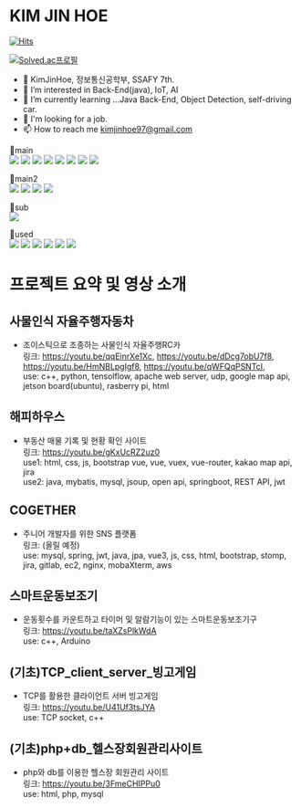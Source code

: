 # KIM JIN HOE
[![Hits](https://hits.seeyoufarm.com/api/count/incr/badge.svg?url=https%3A%2F%2Fgithub.com%2FKimJinHoe&count_bg=%23BE83E1&title_bg=%2370329E&icon=&icon_color=%23E7E7E7&title=%EB%B0%A9%EB%AC%B8%EC%9E%90%EC%88%98&edge_flat=false)](https://hits.seeyoufarm.com)

[![Solved.ac프로필](http://mazassumnida.wtf/api/v2/generate_badge?boj=kku64r)](https://solved.ac/kku64r)
- 👋 KimJinHoe, 정보통신공학부, SSAFY 7th.
- 👀 I’m interested in Back-End(java), IoT, AI
- 🌱 I’m currently learning ...Java Back-End, Object Detection, self-driving car.
- 💞️ I'm looking for a job.
- 📫 How to reach me kimjinhoe97@gmail.com

🌱main<br>
<img src="https://img.shields.io/badge/JAVA-007396?style=for-the-badge&logo=java&logoColor=white&width=20px">
<img src="https://img.shields.io/badge/Spring-6DB33F?style=for-the-badge&logo=Spring&logoColor=white">
<img src="https://img.shields.io/badge/mysql-4479A1?style=for-the-badge&logo=mysql&logoColor=white">
<img src="https://img.shields.io/badge/vue.js-4FC08D?style=for-the-badge&logo=vue.js&logoColor=white">
<img src="https://img.shields.io/badge/javascript-F7DF1E?style=for-the-badge&logo=javascript&logoColor=black">
<img src="https://img.shields.io/badge/html-E34F26?style=for-the-badge&logo=html5&logoColor=white">
<img src="https://img.shields.io/badge/css-1572B6?style=for-the-badge&logo=css3&logoColor=white">
<img src="https://img.shields.io/badge/bootstrap-7952B3?style=for-the-badge&logo=bootstrap&logoColor=white">

🌱main2<br>
<img src="https://img.shields.io/badge/C++-00599C?style=for-the-badge&logo=C++&logoColor=white">
<img src="https://img.shields.io/badge/Raspberry Pi-A22846?style=for-the-badge&logo=Raspberry Pi&logoColor=white">
<img src="https://img.shields.io/badge/Arduino-00979D?style=for-the-badge&logo=Arduino&logoColor=white">
<img src="https://img.shields.io/badge/Linux-FCC624?style=for-the-badge&logo=Linux&logoColor=white">

🌱sub<br>
<img src="https://img.shields.io/badge/Python-3776AB?style=for-the-badge&logo=Python&logoColor=black">

🌱used<br>
<img src="https://img.shields.io/badge/TensorFlow-FF6F00?style=for-the-badge&logo=TensorFlow&logoColor=white">
<img src="https://img.shields.io/badge/YOLO-00FFFF?style=for-the-badge&logo=YOLO&logoColor=white">
<img src="https://img.shields.io/badge/jquery-0769AD?style=for-the-badge&logo=jquery&logoColor=white">
<img src="https://img.shields.io/badge/JSON Web Tokens-000000?style=for-the-badge&logo=JSON Web Tokens&logoColor=white">
<img src="https://img.shields.io/badge/Node.js-339933?style=for-the-badge&logo=Node.js&logoColor=white">
<img src="https://img.shields.io/badge/PHP-777BB4?style=for-the-badge&logo=PHP&logoColor=white">




# 프로젝트 요약 및 영상 소개
## 사물인식 자율주행자동차
- 조이스틱으로 조종하는 사물인식 자율주행RC카<br>
링크: https://youtu.be/qqEinrXe1Xc, https://youtu.be/dDcg7obU7f8, https://youtu.be/HmNBLpgIgf8, https://youtu.be/qWFQqPSNTcI, 
<br> use: c++, python, tensolflow, apache web server, udp, google map api, jetson board(ubuntu), rasberry pi, html
## 해피하우스
- 부동산 매물 기록 및 현황 확인 사이트<br>
링크: https://youtu.be/gKxUcRZ2uz0
<br> use1: html, css, js, bootstrap vue, vue, vuex, vue-router, kakao map api, jira 
<br> use2: java, mybatis, mysql, jsoup, open api, springboot, REST API, jwt
## COGETHER
- 주니어 개발자를 위한 SNS 플랫폼<br>
링크: (올릴 예정)
<br> use: mysql, spring, jwt, java, jpa, vue3, js, css, html, bootstrap, stomp, jira, gitlab, ec2, nginx, mobaXterm, aws
## 스마트운동보조기
- 운동횟수를 카운트하고 타이머 및 알람기능이 있는 스마트운동보조기구<br>
링크: https://youtu.be/taXZsPlkWdA
<br> use: c++, Arduino 
## (기초)TCP_client_server_빙고게임
- TCP를 활용한 클라이언트 서버 빙고게임<br>
링크: https://youtu.be/U41Uf3tsJYA
<br> use: TCP socket, c++
## (기초)php+db_헬스장회원관리사이트
- php와 db를 이용한 헬스장 회원관리 사이트<br>
링크: https://youtu.be/3FmeCHIPPu0
<br> use: html, php, mysql
